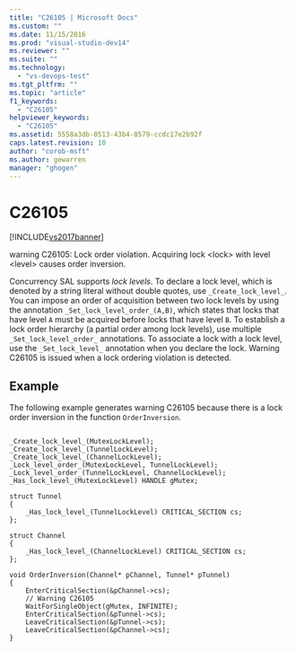 ```yaml
---
title: "C26105 | Microsoft Docs"
ms.custom: ""
ms.date: 11/15/2016
ms.prod: "visual-studio-dev14"
ms.reviewer: ""
ms.suite: ""
ms.technology: 
  - "vs-devops-test"
ms.tgt_pltfrm: ""
ms.topic: "article"
f1_keywords: 
  - "C26105"
helpviewer_keywords: 
  - "C26105"
ms.assetid: 5558a3db-0513-43b4-8579-ccdc17e2b92f
caps.latest.revision: 10
author: "corob-msft"
ms.author: gewarren
manager: "ghogen"
---
```

# C26105
[!INCLUDE[vs2017banner](../includes/vs2017banner.md)]

warning C26105: Lock order violation. Acquiring lock \<lock> with level \<level> causes order inversion.  
  
 Concurrency SAL supports *lock levels*. To declare a lock level, which is denoted by a string literal without double quotes, use `_Create_lock_level_`. You can impose an order of acquisition between two lock levels by using the annotation `_Set_lock_level_order_(A,B)`, which states that locks that have level `A` must be acquired before locks that have level `B`. To establish a lock order hierarchy (a partial order among lock levels), use multiple `_Set_lock_level_order_` annotations. To associate a lock with a lock level, use the `_Set_lock_level_` annotation when you declare the lock. Warning C26105 is issued when a lock ordering violation is detected.  
  
## Example  
 The following example generates warning C26105 because there is a lock order inversion in the function `OrderInversion`.  
  
```  
  
_Create_lock_level_(MutexLockLevel);  
_Create_lock_level_(TunnelLockLevel);  
_Create_lock_level_(ChannelLockLevel);  
_Lock_level_order_(MutexLockLevel, TunnelLockLevel);  
_Lock_level_order_(TunnelLockLevel, ChannelLockLevel);  
_Has_lock_level_(MutexLockLevel) HANDLE gMutex;  
  
struct Tunnel   
{  
    _Has_lock_level_(TunnelLockLevel) CRITICAL_SECTION cs;  
};  
  
struct Channel   
{  
    _Has_lock_level_(ChannelLockLevel) CRITICAL_SECTION cs;  
};  
  
void OrderInversion(Channel* pChannel, Tunnel* pTunnel)   
{  
    EnterCriticalSection(&pChannel->cs);   
    // Warning C26105  
    WaitForSingleObject(gMutex, INFINITE);   
    EnterCriticalSection(&pTunnel->cs);  
    LeaveCriticalSection(&pTunnel->cs);  
    LeaveCriticalSection(&pChannel->cs);  
}  
  
```



